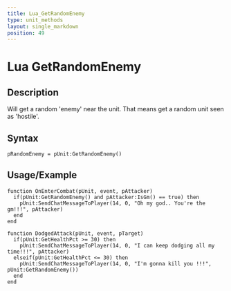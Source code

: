 ```yaml
---
title: Lua_GetRandomEnemy
type: unit_methods
layout: single_markdown
position: 49
---
```


# Lua GetRandomEnemy

## Description

Will get a random 'enemy' near the unit. That means get a random unit seen as 'hostile'.

## Syntax

```
pRandomEnemy = pUnit:GetRandomEnemy()
```

## Usage/Example

```
function OnEnterCombat(pUnit, event, pAttacker)
  if(pUnit:GetRandomEnemy() and pAttacker:IsGm() == true) then
    pUnit:SendChatMessageToPlayer(14, 0, "Oh my god.. You're the gm!!!", pAttacker)
  end
end

function DodgedAttack(pUnit, event, pTarget)
  if(pUnit:GetHealthPct >= 30) then
    pUnit:SendChatMessageToPlayer(14, 0, "I can keep dodging all my time!!!", pAttacker)
  elseif(pUnit:GetHealthPct <= 30) then
    pUnit:SendChatMessageToPlayer(14, 0, "I'm gonna kill you !!!", pUnit:GetRandomEnemy())
  end
end
```
